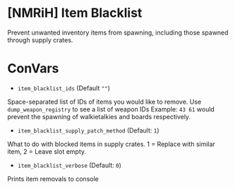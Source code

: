 # [NMRiH] Item Blacklist
Prevent unwanted inventory items from spawning, including those spawned through supply crates.

# ConVars
- `item_blacklist_ids` (Default `""`)

Space-separated list of IDs of items you would like to remove. Use `dump_weapon_registry` to see a list of weapon IDs
Example: `43 61` would prevent the spawning of walkietalkies and boards respectively.

- `item_blacklist_supply_patch_method` (Default: `1`)

What to do with blocked items in supply crates. 1 = Replace with similar item, 2 = Leave slot empty.

- `item_blacklist_verbose` (Default: `0`)

Prints item removals to console
